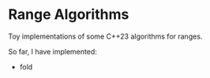 # Range Algorithms

Toy implementations of some C++23 algorithms for ranges.

So far, I have implemented:
- fold
